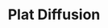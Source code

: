 ---
layout: post
title: "Plat Diffusion"
image: https://i3.lensdump.com/i/T4L9gH.png
model_count: 1
---